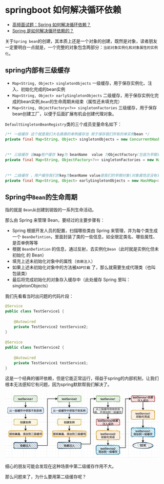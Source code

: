 # springboot 如何解决循环依赖

- [高频面试题：Spring 如何解决循环依赖？](https://zhuanlan.zhihu.com/p/84267654)
- [Spring 是如何解决循环依赖的？](https://www.zhihu.com/question/438247718)

关于`Spring bean`的创建，其本质上还是一个对象的创建，既然是对象，读者朋友一定要明白一点就是，一个完整的对象包含两部分：`当前对象实例化和对象属性的实例化`。

## spring内部有三级缓存

- `Map<String, Object> singletonObjects` 一级缓存，用于保存实例化、注入、初始化完成的bean实例
- `Map<String, Object> earlySingletonObjects` 二级缓存，用于保存实例化完成的bean实例,`Bean`的生命周期未结束（属性还未填充完）
- `Map<String, ObjectFactory<?>> singletonFactories` 三级缓存，用于保存bean创建工厂，以便于后面扩展有机会创建代理对象。

`DefaultSingletonBeanRegistry`类的三个成员变量命名如下：

```java
/** 一级缓存 这个就是我们大名鼎鼎的单例缓存池 用于保存我们所有的单实例bean */
private final Map<String, Object> singletonObjects = new ConcurrentHashMap<>(256);


/** 三级缓存 该map用户缓存 key为 beanName  value 为ObjectFactory(包装为早期对象) */
private final Map<String, ObjectFactory<?>> singletonFactories = new HashMap<>(16);


/** 二级缓存 ，用户缓存我们的key为beanName value是我们的早期对象(对象属性还没有来得及进行赋值) */
private final Map<String, Object> earlySingletonObjects = new HashMap<>(16);
```

## Spring中`Bean`的生命周期

指的就是 `Bean`从创建到销毁的一系列生命活动。

那么由 Spring 来管理 Bean，要经过的主要步骤有：

- Spring 根据开发人员的配置，扫描哪些类由 Spring 来管理，并为每个类生成一个 `BeanDefintion`，里面封装了类的一些信息，如全限定类名、哪些属性、是否单例等等
- 根据 `BeanDefintion` 的信息，通过反射，去实例化`Bean`（此时就是实例化但未初始化 的 Bean）
- 填充上述未初始化对象中的属性（`依赖注入`）
- 如果上述未初始化对象中的方法被`AOP拦截` 了，那么就需要生成代理类（也叫包装类）
- 最后将完成初始化的对象存入缓存中（此处缓存 Spring 里叫： singletonObjects）

我们先看看当时出问题的代码片段：
```java
@Service
public class TestService1 {

    @Autowired
    private TestService2 testService2;
}

@Service
public class TestService2 {

    @Autowired
    private TestService1 testService1;
}
```

这是一个经典的循环依赖，但是它能正常运行，得益于spring的内部机制，让我们根本无法感知它有问题，因为spring默默帮我们解决了。


![ioc01](./img/ioc01.jpg)

细心的朋友可能会发现在这种场景中第二级缓存作用不大。

那么问题来了，为什么要用第二级缓存呢？
